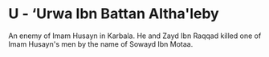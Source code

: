 U - ‘Urwa Ibn Battan Altha'leby
===============================

An enemy of Imam Husayn in Karbala. He and Zayd Ibn Raqqad killed one of
Imam Husayn's men by the name of Sowayd Ibn Motaa.


